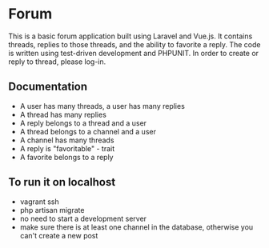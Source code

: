 # Forum

This is a basic forum application built using Laravel and Vue.js. It contains threads, replies to those threads, and the ability to favorite a reply. The code is written using test-driven development and PHPUNIT. In order to create or reply to thread, please log-in.

## Documentation
* A user has many threads, a user has many replies
* A thread has many replies 
* A reply belongs to a thread and a user 
* A thread belongs to a channel and a user  
* A channel has many threads 
* A reply is "favoritable" - trait 
* A favorite belongs to a reply 

## To run it on localhost 
* vagrant ssh
* php artisan migrate 
* no need to start a development server
* make sure there is at least one channel in the database, otherwise you can't create a new post 